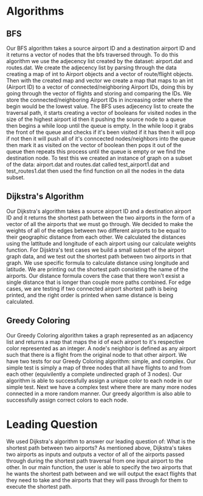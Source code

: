 # Algorithms

## BFS

Our BFS algorithm takes a source airport ID and a destination airport ID and it returns a vector of nodes that the bfs traversed through. To do this algorithm we use the adjecency list created by the dataset: airport.dat and routes.dat. We create the adjecency list by parsing through the data creating a map of int to Airport objects and a vector of route/flight objects. Then with the created map and vector we create a map that maps to an int (Airport ID) to a vector of connected/neighboring Airport IDs, doing this by going through the vector of flights and storing and comparing the IDs. We store the connected/neighboring Airport IDs in increasing order where the begin would be the lowest value. The BFS uses adjecency list to create the traversal path, it starts creating a vector of booleans for visited nodes in the size of the highest airport id then it pushing the source node to a queue then begins a while loop until the queue is empty. In the while loop it grabs the front of the queue and checks if it's been visited if it has then it will pop if not then it will push all of it's conncected nodes/neighbors into the queue then mark it as visited on the vector of boolean then pops it out of the queue then repeats this process until the queue is empty or we find the destination node. To test this we created an instance of graph on a subset of the data: airport.dat and routes.dat called test_airport1.dat and test_routes1.dat then used the find function on all the nodes in the data subset.

## Dijkstra's Algorithm

Our Dijkstra's algorithm takes a source airport ID and a destination airport ID and it returns the shortest path between the two airports in the form of a vector of all the airports that we must go through. We decided to make the weights of all of the edges between two different airports to be equal to their geographic distance from each other. We calculated the distances using the lattitude and longitude of each airport using our calculate weights function. For Dijsktra's test cases we build a small subset of the airport graph data, and we test out the shortest path between two airports in that graph. We use specific formula to calculate distance using longitude and latitude. We are printing out the shortest path consisting the name of the airports. Our distance formula covers the case that there won't exsist a single distance that is longer than couple more paths combined. For edge cases, we are testing if two connected airport shortest path is being printed, and the right order is printed when same distance is being calculated. 

## Greedy Coloring

Our Greedy Coloring algorithm takes a graph represented as an adjacency list and returns a map that maps the id of each airport to it's respective color represented as an integer. A node's neighbor is defined as any airport such that there is a flight from the original node to that other airport. We have two tests for our Greedy Coloring algorithm: simple, and complex. Our simple test is simply a map of three nodes that all have flights to and from each other (equivilently a complete undirected graph of 3 nodes). Our algorithm is able to successfully assign a unique color to each node in our simple test. Next we have a complex test where there are many more nodes connected in a more random manner. Our greedy algorithm is also able to successfully assign correct colors to each node.

# Leading Question

We used Dijkstra's algorithm to answer our leading question of: What is the shortest path between two airports? As mentioned above, Dijkstra's takes two airports as inputs and outputs a vector of all of the airports passed through during the shortest path traversal from one input airport to the other. In our main function, the user is able to specify the two airports that he wants the shortest path between and we will output the exact flights that they need to take and the airports that they will pass through for them to execute the shortest path.